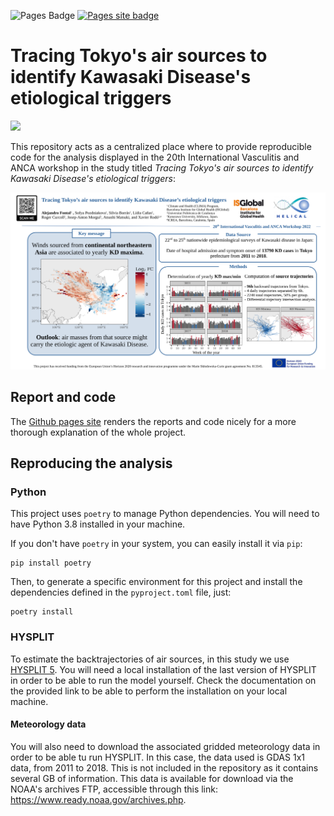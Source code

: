 
![Pages Badge](https://github.com/AlFontal/vasculitis2022-conference/actions/workflows/deploy.yml/badge.svg)
[![Pages site badge](https://img.shields.io/badge/Pages%20Site-Online-green)](https://alfontal.github.io/vasculiti22-conference/)
# Tracing Tokyo's air sources to identify Kawasaki Disease's etiological triggers

<img src="https://vasculitis2022.org/wp-content/uploads/2020/10/Vasculitis-2022.png" width="350" />

This repository acts as a centralized place where to provide reproducible code for the analysis displayed in the 20th International Vasculitis and ANCA workshop in the study titled  *Tracing Tokyo's air sources to identify Kawasaki Disease's etiological triggers*:

![poster_landscape](vasculitis_2022_kd_winds/images/kd_air_tokyo_vasculitis_2022.png)


## Report and code

The [Github pages site](https://alfontal.github.io/bioaerosol-reports) renders the reports and code nicely for a more thorough explanation of the whole project.

## Reproducing the analysis

### Python

This project uses `poetry` to manage Python dependencies. You will need to have Python 3.8 installed in your machine. 

If you don't have `poetry` in your system, you can easily install it via `pip`:

```
pip install poetry
```
Then, to generate a specific environment for this project and install the dependencies defined in the `pyproject.toml` file, just:

```
poetry install
```


### HYSPLIT

To estimate the backtrajectories of air sources, in this study we use [HYSPLIT 5](https://www.ready.noaa.gov/HYSPLIT.php). You will need a local installation of the last version of HYSPLIT in order to be able to run the model yourself. Check the documentation on the provided link to be able to perform the installation on your local machine. 

#### Meteorology data

You will also need to download the associated gridded meteorology data in order to be able tu run HYSPLIT. In this case, the data used is GDAS 1x1 data, from 2011 to 2018. This is not included in the repository as it contains several GB of information. This data is available for download via the NOAA's archives FTP, accessible through this link: https://www.ready.noaa.gov/archives.php.
